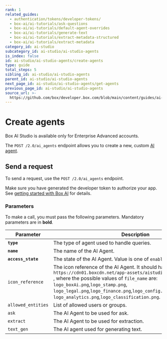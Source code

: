 ```yaml
---
rank: 1
related_guides:
  - authentication/tokens/developer-tokens/
  - box-ai/ai-tutorials/ask-questions
  - box-ai/ai-tutorials/default-agent-overrides
  - box-ai/ai-tutorials/generate-text
  - box-ai/ai-tutorials/extract-metadata-structured
  - box-ai/ai-tutorials/extract-metadata
category_id: ai-studio
subcategory_id: ai-studio/ai-studio-agents
is_index: false
id: ai-studio/ai-studio-agents/create-agents
type: guide
total_steps: 5
sibling_id: ai-studio/ai-studio-agents
parent_id: ai-studio/ai-studio-agents
next_page_id: ai-studio/ai-studio-agents/get-agents
previous_page_id: ai-studio/ai-studio-agents
source_url: >-
  https://github.com/box/developer.box.com/blob/main/content/guides/ai-studio/ai-studio-agents/create-agents.md
---
```

# Create agents

<Messsage type='caution'>

Box AI Studio is available only for Enterprise Advanced accounts.

</Message>

The `POST /2.0/ai_agents` endpoint allows you to create a new, custom [AI agent][agents].

## Send a request

To send a request, use the `POST /2.0/ai_agents` endpoint.

Make sure you have generated the developer token
to authorize your app. See [getting started with Box AI][prereq]
for details.

<Samples id='post_ai_agents' >

</Samples>

### Parameters

To make a call, you must pass the following parameters. Mandatory parameters are in **bold**.

<!--alex ignore-->

| Parameter| Description| Example|
|--------|--------|-------|
| **`type`** | The type of agent used to handle queries. | `ai_agent` |
| **`name`** | The name of the AI Agent. | `My AI Agent` |
| **`access_state`** | The state of the AI Agent. Value is one of `enabled` `disabled`. | `enabled` |
| `icon_reference` |  The icon reference of the AI Agent. It should have format of the URL `https://cdn01.boxcdn.net/app-assets/aistudio/avatars/<file_name>` , where the possible values of `file_name` are: `logo_boxAi.png`,`logo_stamp.png`, `logo_legal.png`,`logo_finance.png`,`logo_config.png`,`logo_handshake.png` `logo_analytics.png`,`logo_classification.png`. | `https://cdn01.boxcdn.net/app-assets/aistudio/avatars/logo_analytics.svg` |
| `allowed_entities` | List of allowed users or groups. | |
| `ask` | The AI Agent to be used for ask. | `ask` |
| `extract` | The AI Agent to be used for extraction. | |
| `text_gen` | The AI agent used for generating text. | |

<!--alex enable-->

[agents]: g://box-ai/ai-agents/index
[prereq]: g://ai-studio/getting-started-ai-studio